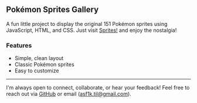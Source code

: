 ## Pokémon Sprites Gallery

A fun little project to display the original 151 Pokémon sprites using JavaScript, HTML, and CSS. Just visit [Sprites!](https://safwansatil.github.io/pokeSprites/) and enjoy the nostalgia!

### Features
- Simple, clean layout
- Classic Pokémon sprites
- Easy to customize

---

I'm always open to connect, collaborate, or hear your feedback! Feel free to reach out via [GitHub](https://github.com/safwansatil) or email (asf1k.til@gmail.com).

